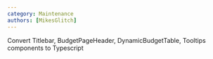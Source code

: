 ```yaml
---
category: Maintenance
authors: [MikesGlitch]
---
```


Convert Titlebar, BudgetPageHeader, DynamicBudgetTable, Tooltips components to Typescript

